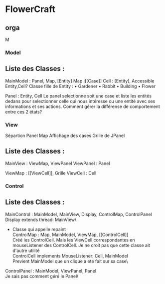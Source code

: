 # FlowerCraft

## orga 
M
### Model

## Liste des Classes :

MainModel : Panel, Map, [Entity]
Map :[[Case]]
Cell : [Entity], Accessible
Entity,Cell?
Classe fille de Entity :
    • Gardener
    • Rabbit
    • Building
    • Flower

Panel : Entity, Cell
    Le panel selectionne soit une case et liste les entités dedans pour selectionner celle qui nous intéresse ou une entité avec ses informations et ses actions. Comment gérer la différense de comportement entre ces 2 états?
### View 
Sépartion Panel Map
Affichage des cases
Grille de JPanel

## Liste des Classes :

MainView : ViewMap, ViewPanel
ViewPanel : Panel

ViewMap : [[ViewCell]], Grille
ViewCell : Cell
### Control

## Liste des Classes :

MainControl : MainModel, MainView, Display, ControlMap, ControlPanel\
Display extends thread: MainView\
*   Classe qui appelle repaint \
ControlMap : Map, MainModel, ViewMap, [[ControlCell]]\
    Créé les ControlCell. Mais les ViewCell correspondantes en mouseListener des ControlCell. Je ne croit pas que cette classe ait d'autre utilité\
ControlCell implements MouseListener: Cell, MainModel\
    Previent MainModel que un clique a été fait sur sa case\

ControlPanel : MainModel, ViewPanel, Panel\
    Je sais pas comment géré le Panel\


